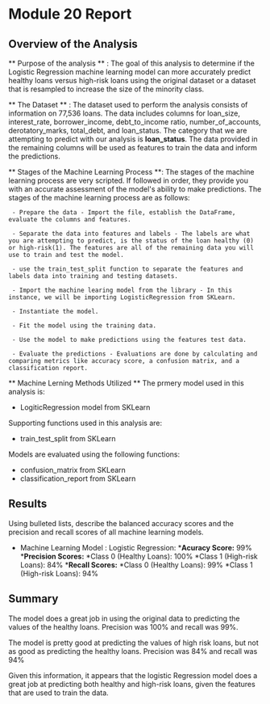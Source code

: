 ﻿# Module 20 Report 

## Overview of the Analysis

** Purpose of the analysis ** : The goal of this analysis to determine if the Logistic Regression machine learning model can more accurately predict healthy loans versus high-risk loans using the original dataset or a dataset that is resampled to increase the size of the minority class.

** The Dataset ** : The dataset used to perform the analysis consists of information on 77,536 loans. The data includes columns for loan_size, interest_rate, borrower_income, debt_to_income ratio, number_of_accounts, derotatory_marks, total_debt, and loan_status. The category that we are attempting to predict with our analysis is **loan_status**. The data provided in the remaining columns will be used as features to train the data and inform the predictions.

** Stages of the Machine Learning Process **: The stages of the machine learning process are very scripted. If followed in order, they provide you with an accurate assessment of the model's ability to make predictions. The stages of the machine learning process are as follows: 

     - Prepare the data - Import the file, establish the DataFrame, evaluate the columns and features.
     
     - Separate the data into features and labels - The labels are what you are attempting to predict, is the status of the loan healthy (0) or high-risk(1). The features are all of the remaining data you will use to train and test the model.
    
     - use the train_test_split function to separate the features and labels data into training and testing datasets.
     
     - Import the machine learing model from the library - In this instance, we will be importing LogisticRegression from SKLearn. 
     
     - Instantiate the model.
     
     - Fit the model using the training data.
     
     - Use the model to make predictions using the features test data.
     
     - Evaluate the predictions - Evaluations are done by calculating and comparing metrics like accuracy score, a confusion matrix, and a classification report.

** Machine Lerning Methods Utilized ** 
 The prmery model used in this analysis is:
  - LogiticRegression model from SKLearn
  
   Supporting functions used in this analysis are:
   - train_test_split from SKLearn
   
   Models are evaluated using the following functions:
   - confusion_matrix from SKLearn
   - classification_report from SKLearn
   


## Results

Using bulleted lists, describe the balanced accuracy scores and the precision and recall scores of all machine learning models.

* Machine Learning Model : Logistic Regression:
  ***Acuracy Score:** 99%
  ***Precision Scores:**
     *Class 0 (Healthy Loans): 100%
     *Class 1 (High-risk Loans): 84%
  ***Recall Scores:**
     *Class 0 (Healthy Loans): 99%
     *Class 1 (High-risk Loans): 94%


## Summary


The model does a great job in using the original data to predicting the values of the healthy loans. Precision was 100% and recall was 99%.

The model is pretty good at predicting the values of high risk loans, but not as good as predicting the healthy loans. Precision was 84% and recall was 94%

Given this information, it appears that the logistic Regression model does a great job at predicting both healthy and high-risk loans, given the features that are used to train the data.
